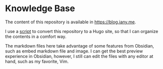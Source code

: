 # Knowledge Base

The content of this repository is available in <https://blog.iany.me>.

I use a [script](https://github.com/doitian/blog-autobuild/blob/master/x.py) to convert this repository to a Hugo site, so that I can organize the contents in a comfort way.

The markdown files here take advantage of some features from Obsidian, such as embed markdown file and image. I can get the best preview experience in Obsidian, however, I still can edit the files with any editor at hand, such as my favorite, Vim.

